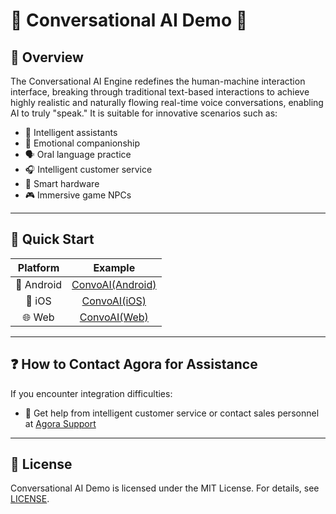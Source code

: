 # 🌟 Conversational AI Demo 🌟

## 🔮 Overview

The Conversational AI Engine redefines the human-machine interaction interface, breaking through traditional text-based interactions to achieve highly realistic and naturally flowing real-time voice conversations, enabling AI to truly "speak." It is suitable for innovative scenarios such as:

- 🤖 Intelligent assistants
- 💞 Emotional companionship
- 🗣️ Oral language practice
- 🎧 Intelligent customer service
- 📱 Smart hardware
- 🎮 Immersive game NPCs

---

## 🚀 Quick Start

|  Platform  |                 Example                 |
| :--------: | :-------------------------------------: |
| 📱 Android | [ConvoAI(Android)](Android/scenes/convoai) |
|   📱 iOS   |   [ConvoAI(iOS)](iOS/Scenes/ConvoAI)   |
|   🌐 Web   |   [ConvoAI(Web)](Web/Scenes/VoiceAgent)   |

---

## ❓ How to Contact Agora for Assistance

If you encounter integration difficulties:

- 💬 Get help from intelligent customer service or contact sales personnel at [Agora Support](https://agora-ticket.agora.io/)

---

## 📜 License

Conversational AI Demo is licensed under the MIT License. For details, see [LICENSE](/LICENSE).
